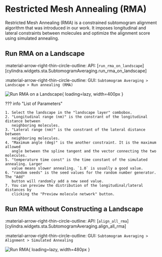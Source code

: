 # Restricted Mesh Annealing (RMA)

Restricted Mesh Annealing (RMA) is a constrained subtomogram alignment algorithm
that was introduced in our work. It imposes longitudinal and lateral constraints
between molecules and optimize the alignment score using simulated annealing.

## Run RMA on a Landscape

:material-arrow-right-thin-circle-outline: API: [`run_rma_on_landscape`][cylindra.widgets.sta.SubtomogramAveraging.run_rma_on_landscape]

:material-arrow-right-thin-circle-outline: GUI: `Subtomogram Averaging > Landscape > Run annealing (RMA)`

![Run RMA on a Landscape](../images/run_rma_on_landscape.png){ loading=lazy, width=400px }

??? info "List of Parameters"

    1. Select the landscape in the "landscape layer" combobox.
    2. "Longitudinal range (nm)" is the constrant of the longitudinal distance between
       neighboring molecules.
    3. "Lateral range (nm)" is the constrant of the lateral distance between
       neighboring molecules.
    4. "Maximum angle (deg)" is the another constraint. It is the maximum allowed
       angle between the spline tangent and the vector connecting the two molecules.
    5. "temperature time const" is the time constant of the simulated annealing. Larger
       value means slower annealing. `1.0` is usually a good value.
    6. "random seeds" is the seed values for the random number generator. The "Add"
       button will randomly add a new seed value.
    7. You can preview the distribution of the longitudinal/lateral distances by
       clicking the "Preview molecule network" button.

## Run RMA without Constructing a Landscape

:material-arrow-right-thin-circle-outline: API: [`align_all_rma`][cylindra.widgets.sta.SubtomogramAveraging.align_all_rma]

:material-arrow-right-thin-circle-outline: GUI: `Subtomogram Averaging > Alignment > Simulated Annealing`

![Run RMA](../images/align_all_rma.png){ loading=lazy, width=480px }
